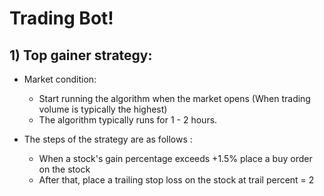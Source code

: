 # Trading Bot! 

 ## 1) Top gainer strategy: 

* Market condition:
    - Start running the algorithm when the market opens (When trading volume is typically the highest)
    - The algorithm typically runs for 1 - 2 hours.

* The steps of the strategy are as follows :
    - When a stock's gain percentage exceeds +1.5% place a buy order on the stock
    - After that, place a trailing stop loss on the stock at trail percent = 2
